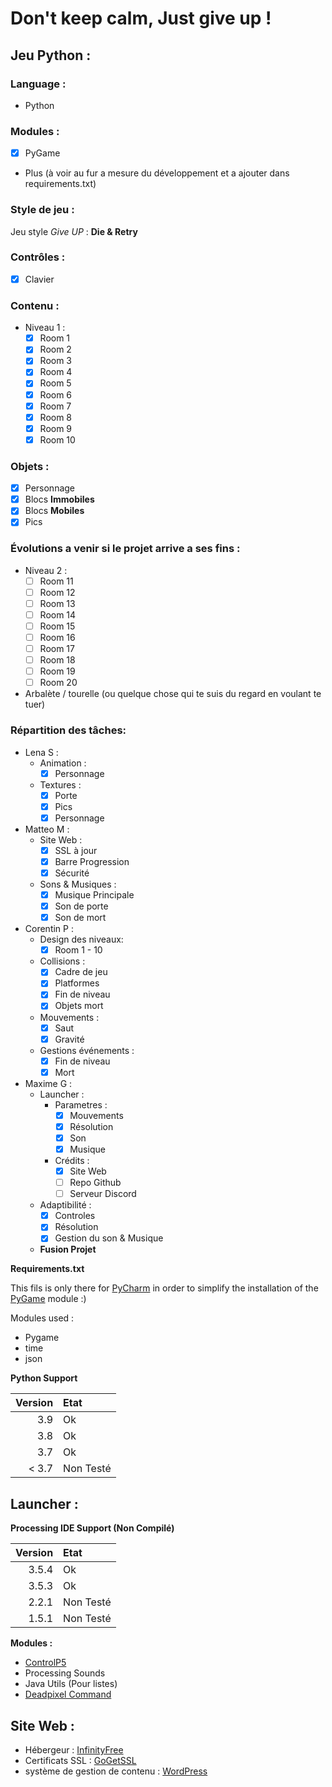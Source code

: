 # Don't keep calm, Just give up !

## Jeu Python : 

### Language : 
* Python 

### Modules :
- [x] PyGame
* Plus (à voir au fur a mesure du développement et a ajouter dans requirements.txt)
 
### Style de jeu : 
Jeu style *Give UP* : **Die & Retry** 

### Contrôles : 
- [x] Clavier 

### Contenu : 
- Niveau 1 :
  - [x] Room 1
  - [x] Room 2
  - [x] Room 3
  - [x] Room 4
  - [x] Room 5
  - [x] Room 6
  - [x] Room 7
  - [x] Room 8
  - [x] Room 9
  - [x] Room 10

### Objets : 
- [x] Personnage
- [x] Blocs **Immobiles**
- [x] Blocs **Mobiles**
- [x] Pics 

### Évolutions a venir si le projet arrive a ses fins :
- Niveau 2 :
  - [ ] Room 11
  - [ ] Room 12
  - [ ] Room 13
  - [ ] Room 14
  - [ ] Room 15
  - [ ] Room 16
  - [ ] Room 17
  - [ ] Room 18
  - [ ] Room 19
  - [ ] Room 20
- Arbalète / tourelle (ou quelque chose qui te suis du regard en voulant te tuer) 

### Répartition des tâches:

- Lena S :
    - Animation :
         * [x] Personnage
    - Textures :
         * [x] Porte
         * [x] Pics
         * [x] Personnage

- Matteo M : 
    - Site Web :
         * [x] SSL à jour
         * [x] Barre Progression
         * [x] Sécurité
    - Sons & Musiques :
         * [x] Musique Principale
         * [x] Son de porte
         * [x] Son de mort

- Corentin P : 
    - Design des niveaux:
         * [x] Room 1 - 10
    - Collisions : 
         * [x] Cadre de jeu
         * [x] Platformes
         * [x] Fin de niveau
         * [x] Objets mort
    - Mouvements :
         * [x] Saut
         * [x] Gravité
    - Gestions événements :
         * [x] Fin de niveau
         * [x] Mort

- Maxime G : 
    - Launcher : 
         * Parametres :
              - [x] Mouvements
              - [x] Résolution
              - [x] Son
              - [x] Musique
         * Crédits : 
              - [x] Site Web
              - [ ] Repo Github
              - [ ] Serveur Discord
    - Adaptibilité :
         * [x] Controles
         * [x] Résolution
         * [x] Gestion du son & Musique
    - **Fusion Projet**


**Requirements.txt**

This fils is only there for [PyCharm](https://www.jetbrains.com/fr-fr/pycharm/) in order to simplify the installation of the [PyGame](https://www.pygame.org/news) module :)

Modules used : 
- Pygame
- time
- json

**Python Support**

| Version | Etat          |
|      --:|:--            |
| 3.9     | Ok            |
| 3.8     | Ok            |
| 3.7     | Ok            |
| < 3.7   | Non Testé     |


## Launcher :

**Processing IDE Support (Non Compilé)**

| Version | Etat          |
|      --:|:--            |
| 3.5.4   | Ok            |
| 3.5.3   | Ok            |
| 2.2.1   | Non Testé     |
| 1.5.1   | Non Testé     |

**Modules :**

- [ControlP5](http://www.sojamo.de/libraries/controlP5/)
- Processing Sounds
- Java Utils (Pour listes)
- [Deadpixel Command](https://github.com/GoToLoop/command/blob/patch-1/src/deadpixel/command/Command.java)


## Site Web : 

- Hébergeur : [InfinityFree](https://infinityfree.net/)
- Certificats SSL : [GoGetSSL](https://www.gogetssl.com/)
- système de gestion de contenu : [WordPress](https://wordpress.com/fr/)
